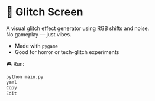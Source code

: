 # 👾 Glitch Screen

A visual glitch effect generator using RGB shifts and noise.  
No gameplay — just vibes.

- Made with `pygame`
- Good for horror or tech-glitch experiments

🎮 Run:
```bash
python main.py
yaml
Copy
Edit
